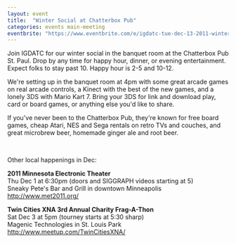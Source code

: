 ```yaml
---
layout: event
title:  "Winter Social at Chatterbox Pub"
categories: events main-meeting
eventbrite: "https://www.eventbrite.com/e/igdatc-tue-dec-13-2011-winter-social-at-chatterbox-pub-tickets-2557264848"
---
```


Join IGDATC for our winter social in the banquet room at the Chatterbox Pub St. Paul.  Drop by any time for happy hour, dinner, or evening entertainment.  Expect folks to stay past 10.  Happy hour is 2-5 and 10-12.

We're setting up in the banquet room at 4pm with some great arcade games on real arcade controls, a Kinect with the best of the new games, and a lonely 3DS with Mario Kart 7. Bring your 3DS for link and download play, card or board games, or anything else you'd like to share.

If you've never been to the Chatterbox Pub, they're known for free board games, cheap Atari, NES and Sega rentals on retro TVs and couches, and great microbrew beer, homemade ginger ale and root beer.

<br />

Other local happenings in Dec:

**2011 Minnesota Electronic Theater**  
Thu Dec 1 at 6:30pm (doors and SIGGRAPH videos starting at 5)  
Sneaky Pete's Bar and Grill in downtown Minneapolis  
http://www.met2011.org/

**Twin Cities XNA 3rd Annual Charity Frag-A-Thon**  
Sat Dec 3 at 5pm (tourney starts at 5:30 sharp)  
Magenic Technologies in St. Louis Park  
http://www.meetup.com/TwinCitiesXNA/


